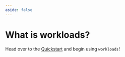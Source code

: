 ```yaml
---
aside: false
---
```

<!-- markdownlint-disable MD033 -->

# What is workloads?

Head over to the [Quickstart](./installation.md) and begin using `workloads`!
